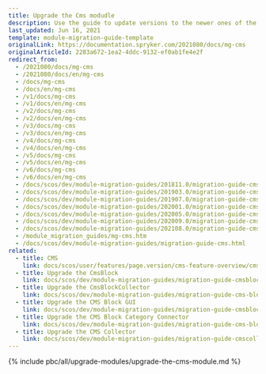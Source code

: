 ```yaml
---
title: Upgrade the Cms modudle
description: Use the guide to update versions to the newer ones of the CMS module.
last_updated: Jun 16, 2021
template: module-migration-guide-template
originalLink: https://documentation.spryker.com/2021080/docs/mg-cms
originalArticleId: 2283a672-1ea2-4ddc-9132-ef0ab1fe4e2f
redirect_from:
  - /2021080/docs/mg-cms
  - /2021080/docs/en/mg-cms
  - /docs/mg-cms
  - /docs/en/mg-cms
  - /v1/docs/mg-cms
  - /v1/docs/en/mg-cms
  - /v2/docs/mg-cms
  - /v2/docs/en/mg-cms
  - /v3/docs/mg-cms
  - /v3/docs/en/mg-cms
  - /v4/docs/mg-cms
  - /v4/docs/en/mg-cms
  - /v5/docs/mg-cms
  - /v5/docs/en/mg-cms
  - /v6/docs/mg-cms
  - /v6/docs/en/mg-cms
  - /docs/scos/dev/module-migration-guides/201811.0/migration-guide-cms.html
  - /docs/scos/dev/module-migration-guides/201903.0/migration-guide-cms.html
  - /docs/scos/dev/module-migration-guides/201907.0/migration-guide-cms.html
  - /docs/scos/dev/module-migration-guides/202001.0/migration-guide-cms.html
  - /docs/scos/dev/module-migration-guides/202005.0/migration-guide-cms.html
  - /docs/scos/dev/module-migration-guides/202009.0/migration-guide-cms.html
  - /docs/scos/dev/module-migration-guides/202108.0/migration-guide-cms.html
  - /module_migration_guides/mg-cms.htm
  - /docs/scos/dev/module-migration-guides/migration-guide-cms.html
related:
  - title: CMS
    link: docs/scos/user/features/page.version/cms-feature-overview/cms-feature-overview.html
  - title: Upgrade the CmsBlock
    link: docs/scos/dev/module-migration-guides/migration-guide-cmsblock.html
  - title: Upgrade the CmsBlockCollector
    link: docs/scos/dev/module-migration-guides/migration-guide-cms-block-collector.html
  - title: Upgrade the CMS Block GUI
    link: docs/scos/dev/module-migration-guides/migration-guide-cmsblockgui.html
  - title: Upgrade the CMS Block Category Connector
    link: docs/scos/dev/module-migration-guides/migration-guide-cms-block-category-connector.html
  - title: Upgrade the CMS Collector
    link: docs/scos/dev/module-migration-guides/migration-guide-cmscollector.html
---
```

{% include pbc/all/upgrade-modules/upgrade-the-cms-module.md %} <!-- To edit, see /_includes/pbc/all/upgrade-modules/upgrade-the-cms-module.md -->
